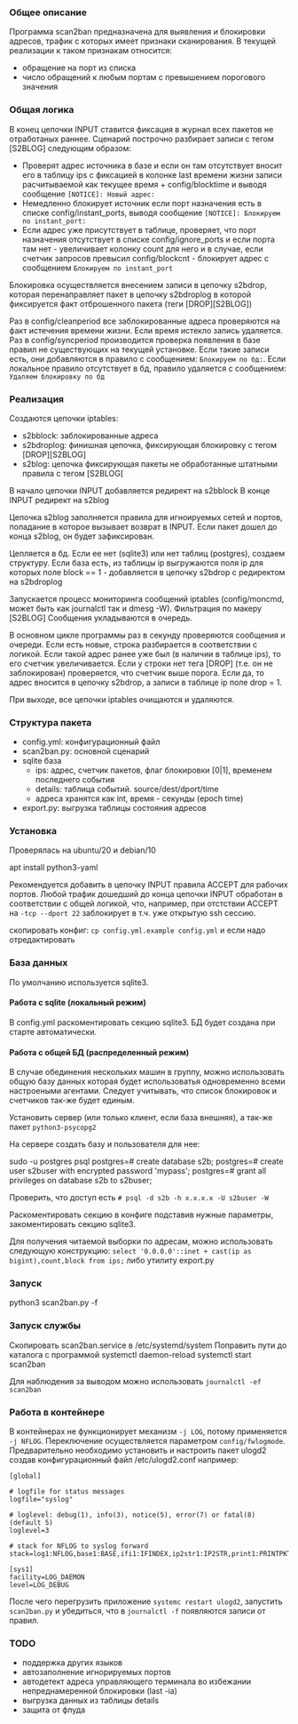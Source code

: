 ### Общее описание

Программа scan2ban предназначена для выявления и блокировки адресов, трафик с которых имеет признаки сканирования. В текущей реализации к таком признакам относится:

* обращение на порт из списка
* число обращений к любым портам с превышением порогового значения

### Общая логика

В конец цепочки INPUT ставится фиксация в журнал всех пакетов не отработаных раннее. Сценарий построчно разбирает записи с тегом [S2BLOG] следующим образом:

- Проверят адрес источника в базе и если он там отсутствует вносит его в таблицу ips с фиксацией в колонке last времени жизни записи расчитываемой как текущее время + config/blocktime и выводя сообщение `[NOTICE]: Новый адрес: `
- Немедленно блокирует источник если порт назначения есть в списке config/instant_ports, выводя сообщение `[NOTICE]: Блокируем по instant_port:`
- Если адрес уже присутствует в таблице, проверяет, что порт назначения отсутствует в списке config/ignore_ports и если порта там нет - увеличивает колонку count для него и в случае, если счетчик запросов превысил config/blockcnt - блокирует адрес с сообщением `Блокируем по instant_port`

Блокировка осуществляется внесением записи в цепочку s2bdrop, которая перенаправляет пакет в цепочку s2bdroplog в которой фиксируется факт отброшенного пакета (теги [DROP][S2BLOG])

Раз в config/cleanperiod все заблокированные адреса проверяются на факт истечения времени жизни. Если время истекло запись удаляется. 
Раз в config/syncperiod производится проверка появления в базе правил не существующих на текущей установке. Если такие записи есть, они добавляются в правило с сообщением: `Блокируем по бд:`. Если локальное правило отсутствует в бд, правило удаляется с сообщением: `Удаляем блокировку по бд`

### Реализация

Создаются цепочки iptables:
- s2bblock: заблокированные адреса
- s2bdroplog: финишная цепочка, фиксирующая блокировку с тегом [DROP][S2BLOG]
- s2blog: цепочка фиксирующая пакеты не обработанные штатными правила с тегом [S2BLOG[

В начало цепочки INPUT добавляется редирект на s2bblock
В конце INPUT редирект на s2blog

Цепочка s2blog заполняется правила для игноируемых сетей и портов, попадание в которое вызывает возврат в INPUT. Если пакет дошел до конца s2blog, он будет зафиксирован.

Цепляется в бд. Если ее нет (sqlite3) или нет таблиц (postgres), создаем структуру.
Если база есть, из таблицы ip выгружаются поля ip для которых поле block == 1 - добавляется в цепочку s2bdrop с редиректом на s2bdroplog

Запускается процесс мониторинга сообщений iptables (config/moncmd, может быть как journalctl так и dmesg -W). Фильтрация по макеру [S2BLOG] Сообщения укладываются в очередь. 

В основном цикле программы раз в секунду проверяются сообщения и очереди. Если есть новые, строка разбирается в соответствии с логикой. Если такой адрес ранее уже был (в наличии в таблице ips), то его счетчик увеличивается. Если у строки нет тега [DROP] (т.е. он не заблокирован) проверяется, что счетчик выше порога. Если да, то адрес вносится в цепочку s2bdrop, а записи в таблице ip поле drop = 1.

При выходе, все цепочки iptables очищаются и удаляются.

### Структура пакета

- config.yml: конфигурационный файл
- scan2ban.py: основной сценарий
- sqlite база
  - ips: адрес, счетчик пакетов, флаг блокировки [0|1], временем последнего события
  - details: таблица событий. source/dest/dport/time
  - адреса хранятся как int, время - секунды (epoch time)
- export.py: выгрузка таблицы состояния адресов

### Установка

Проверялась на ubuntu/20 и debian/10

apt install  python3-yaml 

Рекомендуется добавить в цепочку INPUT правила ACCEPT для рабочих портов. Любой трафик дошедший до конца цепочки INPUT обработан в соответствии с общей логикой, что, например, при отстствии ACCEPT на `-tcp --dport 22` заблокирует в т.ч. уже открытую ssh сессию.

скопировать конфиг: `cp config.yml.example config.yml` и если надо отредактировать 
### База данных

По умолчанию используется sqlite3. 

#### Работа с sqlite (локальный режим)

В config.yml раскоментировать секцию sqlite3. БД будет создана при старте автоматически.

#### Работа с общей БД (распределенный режим)

В случае обединения нескольких машин в группу, можно использовать общую базу данных которая будет использоватья одновременно всеми настроеными агентами. Следует учитывать, что список блокировок и счетчиков так-же будет единым.

Установить сервер (или только клиент, если база внешняя), а так-же пакет `python3-psycopg2`

На сервере создать базу и пользователя для нее:

sudo -u postgres psql
postgres=# create database s2b;
postgres=# create user s2buser with encrypted password 'mypass';
postgres=# grant all privileges on database s2b to s2buser;

Проверить, что доступ есть `# psql -d s2b -h x.x.x.x -U s2buser -W`

Раскоментировать секцию в конфиге подставив нужные параметры, закоментировать секцию sqlite3.

Для получения читаемой выборки по адресам, можно использовать следующую конструкцию: `select '0.0.0.0'::inet + cast(ip as bigint),count,block from ips;` либо утилиту export.py

### Запуск

python3 scan2ban.py -f

### Запуск службы

Скопировать scan2ban.service в /etc/systemd/system
Поправить пути до каталога с программой
systemctl daemon-reload
systemctl start scan2ban

Для наблюдения за выводом можно использовать `journalctl -ef scan2ban`

### Работа в контейнере

В контейнерах не функционирует механизм `-j LOG`, потому применяется `-j NFLOG`. Переключение осуществляется параметром `config/fwlogmode`. Предварительно необходимо установить и настроить пакет ulogd2 создав конфигурационный файл /etc/ulogd2.conf например:

```
[global]

# logfile for status messages
logfile="syslog"

# loglevel: debug(1), info(3), notice(5), error(7) or fatal(8) (default 5)
loglevel=3

# stack for NFLOG to syslog forward
stack=log1:NFLOG,base1:BASE,ifi1:IFINDEX,ip2str1:IP2STR,print1:PRINTPKT,sys1:SYSLOG

[sys1]
facility=LOG_DAEMON
level=LOG_DEBUG
```

После чего перегрузить приложение `systemc restart ulogd2`, запустить `scan2ban.py` и убедиться, что в `journalctl -f` появляются записи от правил.

### TODO

* поддержка других языков
* автозаполнение игнорируемых портов
* автодетект адреса управляющего терминала во избежании непреднамеренной блокировки (last -ia)
* выгрузка данных из таблицы details
* защита от флуда
